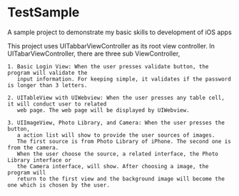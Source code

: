 TestSample
==========

A sample project to demonstrate my basic skills to development of iOS apps

This project uses UITabbarViewController as its root view controller. In UITabarViewController, 
there are three sub ViewController,
   
    1. Basic Login View: When the user presses validate button, the program will validate the
       input information. For keeping simple, it validates if the password is longer than 3 letters.
    
    2. UITableView with UIWebview: When the user presses any table cell, it will conduct user to related
       web page. The web page will be displayed by UIWebview.
       
    3. UIImageView, Photo Library, and Camera: When the user presses the button, 
       a action list will show to provide the user sources of images.
       The first source is from Photo Library of iPhone. The second one is from the camera.
       When the user choose the source, a related interface, the Photo Library interface or 
       the Camera interface, will show. After choosing a image, the program will 
       return to the first view and the background image will become the one which is chosen by the user. 
       
